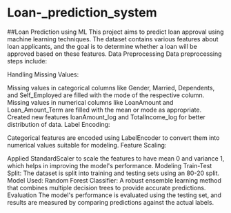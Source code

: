 # Loan-_prediction_system
##Loan Prediction using ML This project aims to predict loan approval using machine learning techniques. The dataset contains various features about loan applicants, and the goal is to determine whether a loan will be approved based on these features. Data Preprocessing Data preprocessing steps include:

Handling Missing Values:

Missing values in categorical columns like Gender, Married, Dependents, and Self_Employed are filled with the mode of the respective column. Missing values in numerical columns like LoanAmount and Loan_Amount_Term are filled with the mean or mode as appropriate. Created new features loanAmount_log and TotalIncome_log for better distribution of data. Label Encoding:

Categorical features are encoded using LabelEncoder to convert them into numerical values suitable for modeling. Feature Scaling:

Applied StandardScaler to scale the features to have mean 0 and variance 1, which helps in improving the model's performance. Modeling Train-Test Split: The dataset is split into training and testing sets using an 80-20 split. Model Used: Random Forest Classifier: A robust ensemble learning method that combines multiple decision trees to provide accurate predictions. Evaluation The model's performance is evaluated using the testing set, and results are measured by comparing predictions against the actual labels.

